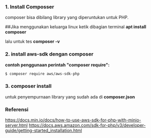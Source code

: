 ### 1. Install Composser

composer bisa dibilang library yang diperuntukan untuk PHP.

##Jika menggunakan keluarga linux
ketik dibagian terminal
**apt install composer**

lalu untuk tes
**composer -v**

### 2. install aws-sdk dengan composer
**contoh penggunaan perintah "composer require":**
```bash
$ composer require aws/aws-sdk-php
```
### 3. composer install
untuk penyempurnaan library yang sudah ada di **composer.json**


### Referensi

https://docs.min.io/docs/how-to-use-aws-sdk-for-php-with-minio-server.html
https://docs.aws.amazon.com/sdk-for-php/v3/developer-guide/getting-started_installation.html
